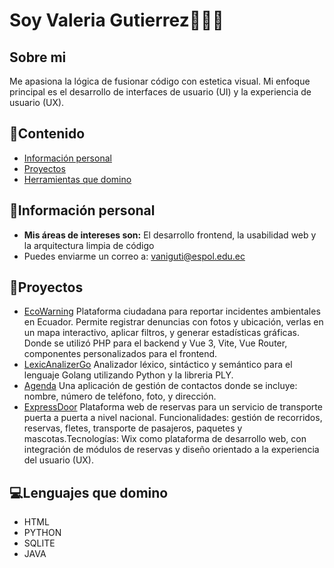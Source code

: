 # Soy Valeria Gutierrez👩🏻‍💻
## Sobre mi
Me apasiona la lógica de fusionar código con estetica visual.
Mi enfoque principal es el desarrollo de interfaces de usuario (UI) y la experiencia de usuario (UX). 
## 📌Contenido
* [Información personal](#información-personal)
* [Proyectos](#proyectos)
* [Herramientas que domino](#herramientas-que-domino)

## 📝Información personal
* **Mis áreas de intereses son:** El desarrollo frontend, la usabilidad web y la arquitectura limpia de código
* Puedes enviarme un correo a: vaniguti@espol.edu.ec

## 💼Proyectos
* [EcoWarning](https://github.com/Dalay20/EcoWarning/tree/main) Plataforma ciudadana para reportar incidentes ambientales en Ecuador. Permite registrar denuncias con fotos y ubicación, verlas en un mapa interactivo, aplicar filtros, y generar estadísticas gráficas. Donde se utilizó PHP para el backend y Vue 3, Vite, Vue Router, componentes personalizados para el frontend.
* [LexicAnalizerGo](https://github.com/JamesIGT/LexicAnalizerGO)  Analizador léxico, sintáctico y semántico para el lenguaje Golang utilizando Python y la libreria PLY. 
* [Agenda](https://github.com/GenesisMichilena/Grupo-9) Una aplicación de gestión de contactos donde se incluye: nombre, número de teléfono, foto, y dirección.
* [ExpressDoor](https://expressdoor05.wixsite.com/expressdoor) Plataforma web de reservas para un servicio de transporte puerta a puerta a nivel nacional. Funcionalidades: gestión de recorridos, reservas, fletes, transporte de pasajeros, paquetes y mascotas.Tecnologías: Wix como plataforma de desarrollo web, con integración de módulos de reservas y diseño orientado a la experiencia del usuario (UX).

## 💻Lenguajes que domino
* HTML
* PYTHON
* SQLITE
* JAVA
